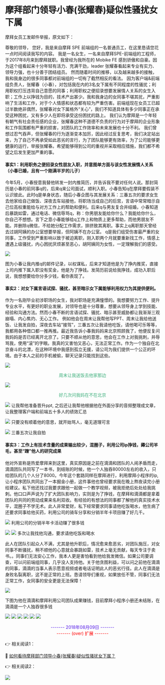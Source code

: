 # 摩拜部门领导小春(张耀春)疑似性骚扰女下属

摩拜女员工发邮件举报，原文如下：

尊敬的领导，
您好，我是来自摩拜 SPE 前端组的一名普通员工，在这里恳请您花一点时间阅读我写的内容。
我是一名女生，一名来自摩拜SPE-前端组的工程师，于2017年8月来到摩拜就职。我曾经为我所在的  Mobike  FE  感到骄傲和自豪。因为这个组看起来十分年轻有活力、充满干劲，leader 张耀春看起来专业有实力、领导力强，也十分善于团结组员。
然而随着时间的推移，以及越来越多的接触，我和我身边的很多同事都对前端组的一切有了截然相反的看法。
因为客户端&前端组负责人，张耀春（小春），对包括我在内的3名女下属有不同程度的性骚扰；利用职权打压违背自己意愿的同事；利用职权之便招录想要发展情人关系的女生入职；工作上以挣钱为目的，技术产出甚少。我和我身边的女同事不堪其扰，严重影响了生活和工作，对于个人情感和状态都有较为严重伤害。前端组现在女员工已超过半数绝非偶然，张耀春对女下属格外“关心”，我们不知道具体有多少同事正在承受这种困扰，又有多少人在即将承受这份困扰的路上。
我们认为摩拜是一个年轻有朝气有社会责任感的企业，张耀春这种不道德不负责的行为对于摩拜的企业形象和工作氛围都有严重的损害，对团队的工作效率和未来发展也十分不利。
我们曾想过忍气吞声，但张耀春的行为逐渐变本加厉，因此经过反复思考，我们决定站出来，为了自己不再承受如此恶劣的言行，为了团队能够更有效率，为了公司能够更健康的运行，举报张耀春。希望能够得到公司的重视并采取相应措施，我们都不希望之后发生更加严重的事。

#### 事实1：利用职务之便招录女性朋友入职，并意图单方面与该女性发展情人关系（小春已婚，且有一个刚满半岁的儿子）

今年5月，小春授意我替他转发一封内推简历，并告诉我不要对任何人说。那封简历是小春的前同事q的，后来q来公司面试，顺利入职。小春告知q在摩拜要假装不认识彼此。此时q是单身状态，随后小春企图与其发展关系：三番五次的要求女生去他家给自己做饭、深夜去车站接他，将职场当成自己的后宫，言语中常常暗示自己位高权重能给与对方工作上的帮助和便利。后来q与男友复合并结婚，小春知道后暴跳如雷，通过电话、微信辱骂q，称：你男朋友能给你什么？我能给你什么，你自己不想想。言下之意小春能够给q工作上和物质上更多帮助，而他男朋友不能。并删除q微信，不给她分配工作需求，排挤致其离职。事实上q离职那天曾经去过胡阿姨的办公室想要举报，但阿姨不在办公室。
q是我们组受伤害最严重的女同事，工作受到严重影响以致于被迫离职，刚入职两个月就要重新找工作，情感上遭遇上级骚扰，内心困扰厌烦甚至恶心，胡阿姨同为女性，一定理解我们的感受。

![](./assets/gard2-1.jpg)

图为小春让我内推q的邮件记录，以权谋私，后来才知道他是为了挣内推奖，直接上司内推下属入职没有奖金，他是为了挣钱。发简历前说给我挣钱，成功入职后说，我想想要给你分多少钱，看你表现了。

#### 事实2：对女下属言语试探、骚扰，甚至暗示女下属能够利用权力为其提供便利。

作为一名刚毕业初涉职场的女生，我对职场是充满憧憬的。我想要努力工作、提升专业水平，有更好的职业发展，对领导也是十分尊重，想要从领导身上学到技能、经验和沟通方法。然而小春不断的言语试探、骚扰、暗示甚至威胁都让我渐渐三观崩塌、内心焦灼、无心工作。
例如他会在周末让我帮他写PPT、周末让我给他送饭、让我发自拍，深夜去车站“接驾”，三番五次让我请他吃饭，请他喝可乐等等，我都用各种借口都一推再推。最近我告诉小春我妈妈来北京照顾我了，他便反复问我妈妈是否已经离开北京了。只要不顺从他的意思，他会在工作上对我挑刺，并辱骂我，使用“滚”的字眼。我真的又害怕又恶心，无法正常工作。作为一个独自在北京奋斗的北漂，在这种环境中我感到孤立无援，请公司为我们提供一个公正的环境。由于本人之前的手机被偷，聊天记录只能找到这些。

![](./assets/gard2-2.png)

<p style="text-align: center; color: #3eaf7c;">周末让我送饭去他家那边</p>

![](./assets/gard2-3.png)

<p style="text-align: center; color: #3eaf7c;">好几次问我妈在不在北京</p>

![](./assets/gard2-4.png)
让我帮他准备晋升ppt, 之后还让我帮他根据他在外面分享的音频整理成文章，让我整理客户端和前端五十多人的绩效汇总

![](./assets/gard2-5.png)
只要没有顺着他的意思，就开始骂人，毫无道理可言

![](./assets/gard2-6.png)
三番五次让我自拍

#### 事实3：工作上有技术含量的成果输出较少，混圈子，利用公司ip挣钱，薅公司羊毛，甚至“蹭”他人的研究成果

他对外宣称是热爱摩拜来到这里，真实原因是之前在滴滴和团队的人闹矛盾而走，滴滴团队共同写了一本书，到结账的时候，他一个人独吞80000左右的收入，只给团队的几个人分了8000。今年这个套路同样在摩拜进行，利用摩拜小程序的ip, 让小程序团队共同出了一本掘金小册，这件事他也曾经要求我在晚上熬夜读完小册给建议。私下他还找过我要求跟他一起做一个教学视频，被我拒绝后处处给我挑刺。他口口声声说为了扩大团队影响力，实则是为了挣钱，在摩拜和滴滴都是拿着团队的共同的劳动成果来名利双收。有经验的有想法的同事都了解他的真实技术水平，混圈子不学无术。此人非常爱财，私下经常要求同事请他吃饭喝水，他生病了还要求同事给他买药，利用公司的骑车分享和分销半年卡项目赚了好几千。

![](./assets/gard2-7.png)
利用公司的分销半年卡活动赚了很多钱

![](./assets/gard2-8.png)
![](./assets/gard2-9.png)
多次让我找他沟通，要求请他吃饭和喝水

此人在团队引起众人不满，尤其是他升职后，情况愈来愈恶劣，对团队施压，对女同事不断骚扰，稍不顺他的心意就会暴跳如雷，技术上毫无贡献，每天专注于卖书。。同事们无法安心工作，我本人更是害怕看到他给我发微信。如果公司要调查，可以问前端组同事，几乎没人支持他。关于他贪图利益，可以问之前他在滴滴的同事，滴滴的当事人表示愿意视频或者电话证明此人的恶劣行径。此人在滴滴是身败名裂离职，这不是正常的上班。恳请领导们重视，如果放任不管，同事们无法正常工作，女同事的安全更是无法保障！

![](./assets/gard2-10.png)

下图为他在滴滴和摩拜利用公司团队成果赚钱，目前摩拜小程序小册还未结账，在滴滴是一个人独吞很多钱

![](./assets/gard2-11.png)
![](./assets/gard2-12.png)
![](./assets/gard2-13.png)
![](./assets/gard2-14.png)
![](./assets/gard2-15.png)
![](./assets/gard2-16.png)


<font color="#5319e7" style="display: block; text-align: center;">------- 2018年08月09日 -------</font>
<font color="red" style="display: block; text-align: center;">------- (over) 扩展 -------</font>


:point_right: 相关阅读1：

📖 [如何看待摩拜部门领导小春(张耀春)疑似性骚扰女下属？](https://www.zhihu.com/question/289146339)

:point_right: 相关阅读2：

![](./assets/gard2-17.png)










